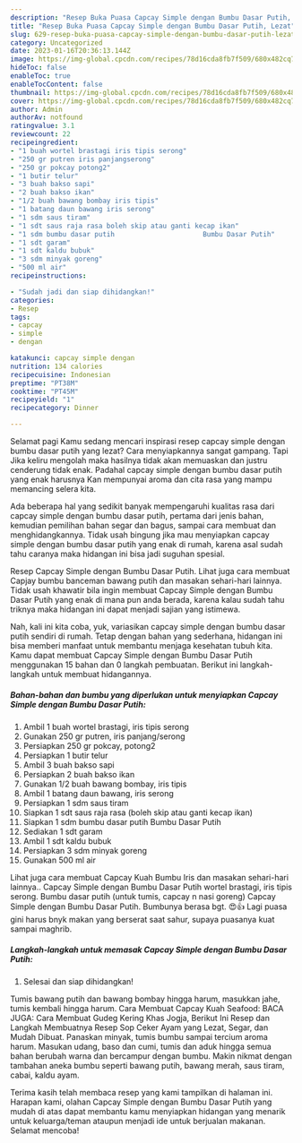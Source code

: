 ```yaml
---
description: "Resep Buka Puasa Capcay Simple dengan Bumbu Dasar Putih, Lezat"
title: "Resep Buka Puasa Capcay Simple dengan Bumbu Dasar Putih, Lezat"
slug: 629-resep-buka-puasa-capcay-simple-dengan-bumbu-dasar-putih-lezat
category: Uncategorized
date: 2023-01-16T20:36:13.144Z
image: https://img-global.cpcdn.com/recipes/78d16cda8fb7f509/680x482cq70/capcay-simple-dengan-bumbu-dasar-putih-foto-resep-utama.jpg
hideToc: false
enableToc: true
enableTocContent: false
thumbnail: https://img-global.cpcdn.com/recipes/78d16cda8fb7f509/680x482cq70/capcay-simple-dengan-bumbu-dasar-putih-foto-resep-utama.jpg
cover: https://img-global.cpcdn.com/recipes/78d16cda8fb7f509/680x482cq70/capcay-simple-dengan-bumbu-dasar-putih-foto-resep-utama.jpg
author: Admin
authorAv: notfound
ratingvalue: 3.1
reviewcount: 22
recipeingredient:
- "1 buah wortel brastagi iris tipis serong"
- "250 gr putren iris panjangserong"
- "250 gr pokcay potong2"
- "1 butir telur"
- "3 buah bakso sapi"
- "2 buah bakso ikan"
- "1/2 buah bawang bombay iris tipis"
- "1 batang daun bawang iris serong"
- "1 sdm saus tiram"
- "1 sdt saus raja rasa boleh skip atau ganti kecap ikan"
- "1 sdm bumbu dasar putih                      Bumbu Dasar Putih"
- "1 sdt garam"
- "1 sdt kaldu bubuk"
- "3 sdm minyak goreng"
- "500 ml air"
recipeinstructions:

- "Sudah jadi dan siap dihidangkan!"
categories:
- Resep
tags:
- capcay
- simple
- dengan

katakunci: capcay simple dengan 
nutrition: 134 calories
recipecuisine: Indonesian
preptime: "PT38M"
cooktime: "PT45M"
recipeyield: "1"
recipecategory: Dinner

---
```



Selamat pagi Kamu sedang mencari inspirasi resep capcay simple dengan bumbu dasar putih yang lezat? Cara menyiapkannya sangat gampang. Tapi Jika keliru mengolah maka hasilnya tidak akan memuaskan dan justru cenderung tidak enak. Padahal capcay simple dengan bumbu dasar putih yang enak harusnya Kan mempunyai aroma dan cita rasa yang mampu memancing selera kita.


Ada beberapa hal yang sedikit banyak mempengaruhi kualitas rasa dari capcay simple dengan bumbu dasar putih, pertama dari jenis bahan, kemudian pemilihan bahan segar dan bagus, sampai cara membuat dan menghidangkannya. Tidak usah bingung jika mau menyiapkan capcay simple dengan bumbu dasar putih yang enak di rumah, karena asal sudah tahu caranya maka hidangan ini bisa jadi suguhan spesial.

Resep Capcay Simple dengan Bumbu Dasar Putih. Lihat juga cara membuat Capjay bumbu banceman bawang putih dan masakan sehari-hari lainnya. Tidak usah khawatir bila ingin membuat Capcay Simple dengan Bumbu Dasar Putih yang enak di mana pun anda berada, karena kalau sudah tahu triknya maka hidangan ini dapat menjadi sajian yang istimewa.


Nah, kali ini kita coba, yuk, variasikan capcay simple dengan bumbu dasar putih sendiri di rumah. Tetap dengan bahan yang sederhana, hidangan ini bisa memberi manfaat untuk membantu menjaga kesehatan tubuh kita. Kamu dapat membuat Capcay Simple dengan Bumbu Dasar Putih menggunakan 15 bahan dan 0 langkah pembuatan. Berikut ini langkah-langkah untuk membuat hidangannya.

<!--inarticleads1-->

##### Bahan-bahan dan bumbu yang diperlukan untuk menyiapkan Capcay Simple dengan Bumbu Dasar Putih:

1. Ambil 1 buah wortel brastagi, iris tipis serong
1. Gunakan 250 gr putren, iris panjang/serong
1. Persiapkan 250 gr pokcay, potong2
1. Persiapkan 1 butir telur
1. Ambil 3 buah bakso sapi
1. Persiapkan 2 buah bakso ikan
1. Gunakan 1/2 buah bawang bombay, iris tipis
1. Ambil 1 batang daun bawang, iris serong
1. Persiapkan 1 sdm saus tiram
1. Siapkan 1 sdt saus raja rasa (boleh skip atau ganti kecap ikan)
1. Siapkan 1 sdm bumbu dasar putih                      Bumbu Dasar Putih
1. Sediakan 1 sdt garam
1. Ambil 1 sdt kaldu bubuk
1. Persiapkan 3 sdm minyak goreng
1. Gunakan 500 ml air


Lihat juga cara membuat Capcay Kuah Bumbu Iris dan masakan sehari-hari lainnya.. Capcay Simple dengan Bumbu Dasar Putih wortel brastagi, iris tipis serong. Bumbu dasar putih (untuk tumis, capcay n nasi goreng) Capcay Simple dengan Bumbu Dasar Putih. Bumbunya berasa bgt. 😍👍 Lagi puasa gini harus bnyk makan yang berserat saat sahur, supaya puasanya kuat sampai maghrib. 

<!--inarticleads2-->

##### Langkah-langkah untuk memasak Capcay Simple dengan Bumbu Dasar Putih:


1. Selesai dan siap dihidangkan!

Tumis bawang putih dan bawang bombay hingga harum, masukkan jahe, tumis kembali hingga harum. Cara Membuat Capcay Kuah Seafood: BACA JUGA: Cara Membuat Gudeg Kering Khas Jogja, Berikut Ini Resep dan Langkah Membuatnya Resep Sop Ceker Ayam yang Lezat, Segar, dan Mudah Dibuat. Panaskan minyak, tumis bumbu sampai tercium aroma harum. Masukan udang, baso dan cumi, tumis dan aduk hingga semua bahan berubah warna dan bercampur dengan bumbu. Makin nikmat dengan tambahan aneka bumbu seperti bawang putih, bawang merah, saus tiram, cabai, kaldu ayam. 

Terima kasih telah membaca resep yang kami tampilkan di halaman ini. Harapan kami, olahan Capcay Simple dengan Bumbu Dasar Putih yang mudah di atas dapat membantu kamu menyiapkan hidangan yang menarik untuk keluarga/teman ataupun menjadi ide untuk berjualan makanan. Selamat mencoba!
